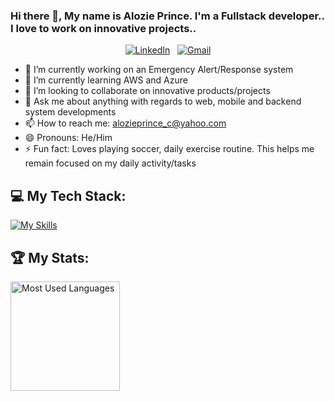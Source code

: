 ### Hi there 👋, My name is Alozie Prince. I'm a Fullstack developer.. I love to work on innovative projects..

<div align="center">

[![LinkedIn](https://skillicons.dev/icons?i=linkedin)](https://www.linkedin.com/in/prince-alozie-68a161a2/) &nbsp;
[![Gmail](https://skillicons.dev/icons?i=gmail)](mailto:ecriphlimited@gmail.com?subject=Hello%20Prince,%20From%20Github)

</div>

- 🔭 I’m currently working on an Emergency Alert/Response system
- 🌱 I’m currently learning AWS and Azure
- 👯 I’m looking to collaborate on innovative products/projects
- 💬 Ask me about anything with regards to web, mobile and backend system developments
- 📫 How to reach me: alozieprince_c@yahoo.com
- 😄 Pronouns: He/Him
- ⚡ Fun fact: Loves playing soccer, daily exercise routine. This helps me remain focused on my daily activity/tasks
  
## 💻 My Tech Stack:

[![My Skills](https://skillicons.dev/icons?i=js,html,css,nodejs,nestjs,next,ts,aws,azure,react,tailwind,reactnative,prisma,mongodb,postgresql,git)](https://skillicons.dev)

## 🏆 My Stats:

<p>
    <img height=175 alt="Most Used Languages" src="https://github-readme-stats.vercel.app/api/top-langs/?username=ecriph&layout=compact&theme=dark" />&nbsp;&nbsp;
</p>
